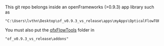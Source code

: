 [//]: # (For development of this README.md, use http://markdownlivepreview.com/)

This git repo belongs inside an openFrameworks (>0.9.3) app library such as
     
    "C:\Users\lvthn\Desktop\of_v0.9.3_vs_release\apps\myApps\OpticalFlowTOP"
    
You must also put the [ofxFlowTools](https://github.com/moostrik/ofxFlowTools]) folder in

    "of_v0.9.3_vs_release\addons"
